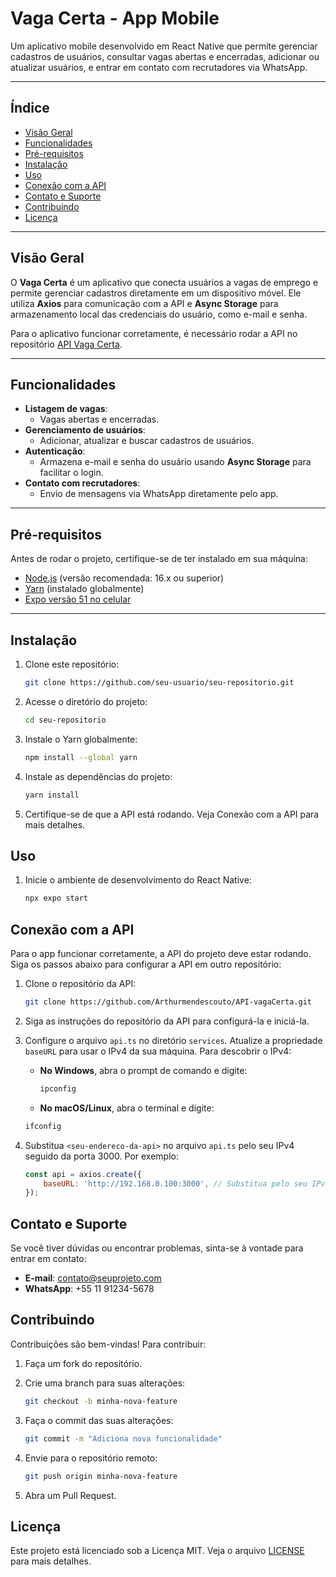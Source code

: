 # **Vaga Certa - App Mobile**

Um aplicativo mobile desenvolvido em React Native que permite gerenciar cadastros de usuários, consultar vagas abertas e encerradas, adicionar ou atualizar usuários, e entrar em contato com recrutadores via WhatsApp.

---

## **Índice**

- [Visão Geral](#visão-geral)
- [Funcionalidades](#funcionalidades)
- [Pré-requisitos](#pré-requisitos)
- [Instalação](#instalação)
- [Uso](#uso)
- [Conexão com a API](#conexão-com-a-api)
- [Contato e Suporte](#contato-e-suporte)
- [Contribuindo](#contribuindo)
- [Licença](#licença)

---

## **Visão Geral**

O **Vaga Certa** é um aplicativo que conecta usuários a vagas de emprego e permite gerenciar cadastros diretamente em um dispositivo móvel. Ele utiliza **Axios** para comunicação com a API e **Async Storage** para armazenamento local das credenciais do usuário, como e-mail e senha.

Para o aplicativo funcionar corretamente, é necessário rodar a API no repositório [API Vaga Certa](https://github.com/Arthurmendescouto/API-vagaCerta).

---

## **Funcionalidades**

- **Listagem de vagas**:
  - Vagas abertas e encerradas.
- **Gerenciamento de usuários**:
  - Adicionar, atualizar e buscar cadastros de usuários.
- **Autenticação**:
  - Armazena e-mail e senha do usuário usando **Async Storage** para facilitar o login.
- **Contato com recrutadores**:
  - Envio de mensagens via WhatsApp diretamente pelo app.

---

## **Pré-requisitos**

Antes de rodar o projeto, certifique-se de ter instalado em sua máquina:

- [Node.js](https://nodejs.org/) (versão recomendada: 16.x ou superior)
- [Yarn](https://yarnpkg.com/) (instalado globalmente)
- [Expo versão 51 no celular](https://expo.dev/go?sdkVersion=51&platform=android&device=true )
---

## **Instalação**

1. Clone este repositório:
   ```bash
   git clone https://github.com/seu-usuario/seu-repositorio.git

2. Acesse o diretório do projeto:
   ```bash
   cd seu-repositorio

3. Instale o Yarn globalmente:
   ```bash
   npm install --global yarn

4. Instale as dependências do projeto:
   ```bash
   yarn install

5. Certifique-se de que a API está rodando. Veja Conexão com a API para mais detalhes.

## **Uso**

1. Inicie o ambiente de desenvolvimento do React Native:
   ```bash
   npx expo start

## **Conexão com a API**

Para o app funcionar corretamente, a API do projeto deve estar rodando. Siga os passos abaixo para configurar a API em outro repositório:

1. Clone o repositório da API:
   ```bash
   git clone https://github.com/Arthurmendescouto/API-vagaCerta.git

2. Siga as instruções do repositório da API para configurá-la e iniciá-la.

3. Configure o arquivo `api.ts` no diretório `services`. Atualize a propriedade `baseURL` para usar o IPv4 da sua máquina. Para descobrir o IPv4:

   - **No Windows**, abra o prompt de comando e digite:
     ```bash
     ipconfig
     ```
    - **No macOS/Linux**, abra o terminal e digite:
    ```bash
    ifconfig

4. Substitua `<seu-endereco-da-api>` no arquivo `api.ts` pelo seu IPv4 seguido da porta 3000. Por exemplo:

   ```javascript
   const api = axios.create({
       baseURL: 'http://192.168.0.100:3000', // Substitua pelo seu IPv4
   });

## **Contato e Suporte**

Se você tiver dúvidas ou encontrar problemas, sinta-se à vontade para entrar em contato:

- **E-mail**: [contato@seuprojeto.com](mailto:contato@seuprojeto.com)
- **WhatsApp**: +55 11 91234-5678

## **Contribuindo**

Contribuições são bem-vindas! Para contribuir:

1. Faça um fork do repositório.

2. Crie uma branch para suas alterações:
   ```bash
   git checkout -b minha-nova-feature

3. Faça o commit das suas alterações:
   ```bash
   git commit -m "Adiciona nova funcionalidade"

4. Envie para o repositório remoto:
   ```bash
   git push origin minha-nova-feature

5. Abra um Pull Request.

## **Licença**

Este projeto está licenciado sob a Licença MIT. Veja o arquivo [LICENSE](./LICENSE) para mais detalhes.

